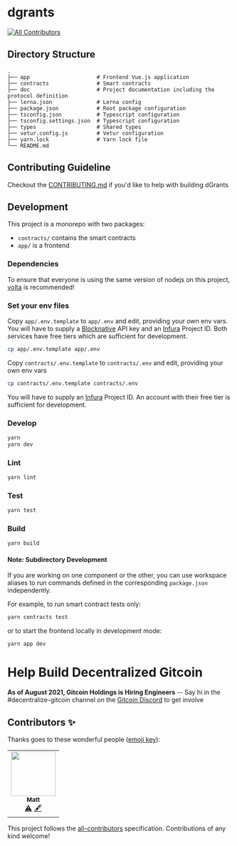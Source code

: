 # dgrants
<!-- ALL-CONTRIBUTORS-BADGE:START - Do not remove or modify this section -->
[![All Contributors](https://img.shields.io/badge/all_contributors-1-orange.svg?style=flat-square)](#contributors-)
<!-- ALL-CONTRIBUTORS-BADGE:END -->

## Directory Structure
```
.
├── app                     # Frontend Vue.js application
├── contracts               # Smart contracts
├── doc                     # Project documentation including the protocol definition
├── lerna.json              # Lerna config
├── package.json            # Root package configuration
├── tsconfig.json           # Typescript configuration
├── tsconfig.settings.json  # Typescript configuration
├── types                   # Shared types
├── vetur.config.js         # Vetur configuration
├── yarn.lock               # Yarn lock file
└── README.md
```

## Contributing Guideline

Checkout the [CONTRIBUTING.md](https://github.com/dcgtc/dgrants/blob/main/CONTRIBUTING.md) if you'd like to help with building dGrants


## Development

This project is a monorepo with two packages:

- `contracts/` contains the smart contracts
- `app/` is a frontend

### Dependencies

To ensure that everyone is using the same version of nodejs on this project, [volta](https://volta.sh) is recommended!

### Set your env files

Copy `app/.env.template` to `app/.env` and edit, providing your own env vars. You will have to supply a [Blocknative](https://www.blocknative.com/) API key and an [Infura](https://infura.io/) Project ID. Both services have free tiers which are sufficient for development.

```bash
cp app/.env.template app/.env
```

Copy `contracts/.env.template` to `contracts/.env` and edit, providing your own env vars

```bash
cp contracts/.env.template contracts/.env
```

You will have to supply an [Infura](https://infura.io/) Project ID. An account with their free tier is sufficient for development.

### Develop

```sh
yarn
yarn dev
```

### Lint

```sh
yarn lint
```

### Test

```sh
yarn test
```

### Build

```sh
yarn build
```

#### Note: Subdirectory Development

If you are working on one component or the other, you can use workspace aliases to run commands defined in the corresponding `package.json` independently.

For example, to run smart contract tests only:

```bash
yarn contracts test
```

or to start the frontend locally in development mode:

```bash
yarn app dev
```

# Help Build Decentralized Gitcoin

<strong>As of August 2021, Gitcoin Holdings is Hiring Engineers</strong> -- Say hi in the #decentralize-gitcoin channel on the [Gitcoin Discord](https://gitcoin.co/discord) to get involve


## Contributors ✨

Thanks goes to these wonderful people ([emoji key](https://allcontributors.org/docs/en/emoji-key)):

<!-- ALL-CONTRIBUTORS-LIST:START - Do not remove or modify this section -->
<!-- prettier-ignore-start -->
<!-- markdownlint-disable -->
<table>
  <tr>
    <td align="center"><a href="https://mattsolomon.dev"><img src="https://avatars.githubusercontent.com/u/17163988?v=4?s=100" width="100px;" alt=""/><br /><sub><b>Matt</b></sub></a><br /><a href="https://github.com/dcgtc/dgrants/commits?author=mds1" title="Tests">⚠️</a> <a href="#content-mds1" title="Content">🖋</a></td>
  </tr>
</table>

<!-- markdownlint-restore -->
<!-- prettier-ignore-end -->

<!-- ALL-CONTRIBUTORS-LIST:END -->

This project follows the [all-contributors](https://github.com/all-contributors/all-contributors) specification. Contributions of any kind welcome!